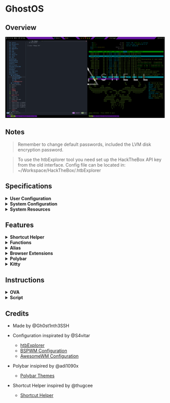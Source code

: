 # GhostOS

## Overview

![Test](Images/Overview.png)

## Notes

> Remember to change default passwords, included the LVM disk encryption password.

> To use the htbExplorer tool you need set up the HackTheBox API key from the old interface. 
> Config file can be located in: ~/Workspace/HackTheBox/.htbExplorer

## Specifications
<details>
<summary><b>User Configuration</b></summary>

| Variable     | Value        |
| :----------- | :----------- |
| LVM password | `p4rr0t!`    |
| Hostname     | `parrotsec`  |
| Name         | `Parrot`     |
| User         | `parrot`     |
| Password     | `p4rr0ts3c!` |
</details>

<details>
<summary><b>System Configuration</b></summary>

| Programs       | Using            |
| :------------- | :--------------- |
| OS             | `ParrotOS`       |
| WM             | `bspwm`          |
| Hotkey Daemon  | `schkd`          |
| Top Bar        | `polybar`        |
| Compositor     | `picom`          |
| Terminal       | `kitty`          |
| Terminal Theme | `PowerLevel10k`  |
| Shell          | `zsh`            |
| Font           | `Hack Nerd Font` |
| Editor         | `Neovim/VSCode`  | 
</details>

<details>
<summary><b>System Resources</b></summary>

| Resource | Value        |
| :------- | :----------- |
| Disk     | `120GB`      |
| RAM      | `8GB`        |
| CPUs     | `2`          |
| Network  | `NatNetwork` |
</details>

## Features

<details>
<summary><b>Shortcut Helper</b></summary>

- <kbd>Windows</kbd> + <kbd>H</kbd> : Opens Shortcut Helper.  

![Help](Images/Help.png)
</details>

<details>
<summary><b>Functions</b></summary>

- <kbd>mkt</kbd> : Create 4 directores (nmap, content, exploits, scripts)
- <kbd>extractPorts</kbd> : Extracts ports from grep file Nmap result and send it to copy buffer1
</details>

<details>
<summary><b>Alias</b></summary>

- <kbd>ssh</kbd> : Open SSH with Kitty avoiding terminal issues
- <kbd>ls</kbd> : List with steroids (LSD)
- <kbd>bat</kbd> : Cat with steroids (LSD)
- <kbd>htb</kbd> : Runs the htbExplorer tool to interact with Hack The Box machines
- <kbd>htb-vpn</kbd> : Connect to HackTheBox VPN (Needs to be downloaded and placed in: $HOME/Workspace/HackTheBox/VPN/htb_machines.ovpn)
- <kbd>starget</kbd> : Set target IP
- <kbd>utarget</kbd> : Unset target IP
- <kbd>..</kbd> : Move to parent directory
</details>

<details>
<summary><b>Browser Extensions</b></summary>

- FoxyProxy (Configured already for using Burp proxy)
- Wappalyzer
</details>

<details>
<summary><b>Polybar</b></summary>

![Polybar](Images/Polybar.png)

- Free Disk Space
- CPU utilization
- Memory utilization
- Local IP (checks for enp0s3 interface)
- Public IP
- Workspaces (Free:Yellow, Busy:Orange, Active:RedSkull)
- VPN IP (checks for tun0)
- Target IP
- Date (Clickable to switch views)
</details>

<details>
<summary><b>Kitty</b></summary>

- PowerLevel10K
- Fzf 
- Feh
- Start with 5 sessions (Neo, VPN, Enum, Foothold, Priv Esc)
- Move between tabs:
    - <kbd>Ctrl</kbd> + <kbd>alt</kbd> + <kbd>⬅</kbd>
    - <kbd>Ctrl</kbd> + <kbd>alt</kbd> + <kbd>➡</kbd>
- Move between words:
    - <kbd>alt</kbd> + <kbd>⬅</kbd>
    - <kbd>alt</kbd> + <kbd>➡</kbd>
- Multiple Clipboards:
    - <kbd>F1</kbd> to copy -> <kbd>F2</kbd> to paste
    - <kbd>F3</kbd> to copy -> <kbd>F4</kbd> to paste
    - <kbd>Ctrl</kbd> + <kbd>C</kbd> to copy -> <kbd>Ctrl</kbd> + <kbd>V</kbd> to paste

![Kitty](Images/Kitty.png)
</details>

## Instructions

<details>
<summary><b>OVA</b></summary>

> Only tested in Virtual Box.
> Remember to change user default credentials, included the LVM encryption passhprase

```
# Change user parrot password
$ passwd

# Change LVM encryption passphrase
$ sudo cryptsetup luksAddKey /dev/sda1
```

</details>

<details>
<summary><b>Script</b></summary>

```
$ python3 main.py
```

</details>

## Credits
- Made by @Gh0st1nth3SSH

- Configuration inspirated by @S4vitar
    - [htbExplorer](https://github.com/s4vitar/htbExplorer)
    - [BSPWM Configuration](https://www.youtube.com/watch?v=mHLwfI1nHHY)
    - [AwesomeWM Configuration](https://www.youtube.com/watch?v=fshLf6u8B-w)

- Polybar insipired by @adi1090x
    - [Polybar Themes](https://github.com/adi1090x/polybar-themes)

- Shortcut Helper inspired by @thugcee
    - [Shortcut Helper](https://www.reddit.com/r/bspwm/comments/aejyze/tip_show_sxhkd_keybindings_with_fuzzy_search/)
